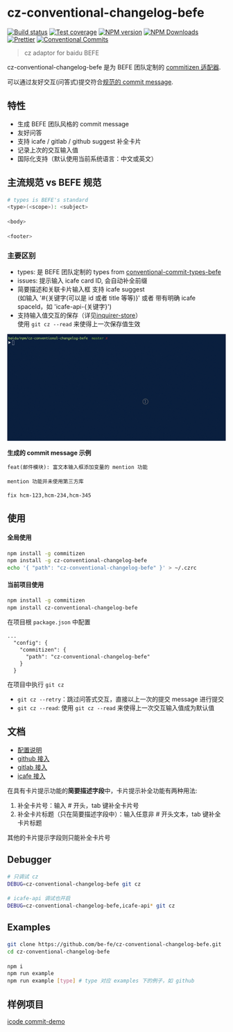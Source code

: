 # cz-conventional-changelog-befe

[![Build status](https://img.shields.io/travis/be-fe/cz-conventional-changelog-befe/master.svg?style=flat-square)](https://travis-ci.org/be-fe/cz-conventional-changelog-befe)
[![Test coverage](https://img.shields.io/codecov/c/github/be-fe/cz-conventional-changelog-befe.svg?style=flat-square)](https://codecov.io/github/be-fe/cz-conventional-changelog-befe?branch=master)
[![NPM version](https://img.shields.io/npm/v/cz-conventional-changelog-befe.svg?style=flat-square)](https://www.npmjs.com/package/cz-conventional-changelog-befe)
[![NPM Downloads](https://img.shields.io/npm/dm/cz-conventional-changelog-befe.svg?style=flat-square&maxAge=43200)](https://www.npmjs.com/package/cz-conventional-changelog-befe)
[![Prettier](https://img.shields.io/badge/code_style-prettier-ff69b4.svg?style=flat-square)](https://prettier.io/)
[![Conventional Commits](https://img.shields.io/badge/Conventional%20Commits-1.0.0-yellow.svg?style=flat-square)](https://conventionalcommits.org)

> cz adaptor for baidu BEFE

cz-conventional-changelog-befe 是为 BEFE 团队定制的 [commitizen 适配器](https://github.com/commitizen/cz-cli#adapters).

可以通过友好交互(问答式)提交符合[规范的 commit message](https://www.conventionalcommits.org/).

<!-- toc -->

## 特性

- 生成 BEFE 团队风格的 commit message
- 友好问答
- 支持 icafe / gitlab / github suggest 补全卡片
- 记录上次的交互输入值
- 国际化支持（默认使用当前系统语言：中文或英文）

## 主流规范 vs BEFE 规范

```bash
# types is BEFE's standard
<type>(<scope>): <subject>

<body>

<footer>
```

### 主要区别

- types: 是 BEFE 团队定制的 types from [conventional-commit-types-befe](http://gitlab.baidu.com/be-fe/conventional-commit-types-befe)
- issues: 提示输入 icafe card ID, 会自动补全前缀
- 简要描述和关联卡片输入框 支持 icafe suggest  
  (如输入 '#{关键字(可以是 id 或者 title 等等)}' 或者 带有明确 icafe spaceId，如 'icafe-api-{关键字}')
- 支持输入值交互的保存（详见[inquirer-store](https://github.com/imcuttle/inquirer-store)）  
  使用 `git cz --read` 来使得上一次保存值生效

![](./snapshot.gif)

**生成的 commit message 示例**

```text
feat(邮件模块): 富文本输入框添加变量的 mention 功能

mention 功能并未使用第三方库

fix hcm-123,hcm-234,hcm-345
```

## 使用

#### 全局使用

```bash
npm install -g commitizen
npm install -g cz-conventional-changelog-befe
echo '{ "path": "cz-conventional-changelog-befe" }' > ~/.czrc
```

#### 当前项目使用

```bash
npm install -g commitizen
npm install cz-conventional-changelog-befe
```

在项目根 `package.json` 中配置

```text
...
  "config": {
    "commitizen": {
      "path": "cz-conventional-changelog-befe"
    }
  }
```

在项目中执行 `git cz`

- `git cz --retry`：跳过问答式交互，直接以上一次的提交 message 进行提交
- `git cz --read`: 使用 `git cz --read` 来使得上一次交互输入值成为默认值

## 文档

- [配置说明](./docs/configuration.md)
- [github 接入](./docs/github-usage.md)
- [gitlab 接入](./docs/gitlab-usage.md)
- [icafe 接入](./docs/icafe-usage.md)

在具有卡片提示功能的**简要描述字段**中，卡片提示补全功能有两种用法:

1. 补全卡片号：输入 # 开头，tab 键补全卡片号
2. 补全卡片标题（只在简要描述字段中）：输入任意非 # 开头文本，tab 键补全卡片标题

其他的卡片提示字段则只能补全卡片号

## Debugger

```bash
# 只调试 cz
DEBUG=cz-conventional-changelog-befe git cz

# icafe-api 调试也开启
DEBUG=cz-conventional-changelog-befe,icafe-api* git cz
```

## Examples

```bash
git clone https://github.com/be-fe/cz-conventional-changelog-befe.git
cd cz-conventional-changelog-befe

npm i
npm run example
npm run example [type] # type 对应 examples 下的例子，如 github
```

## 样例项目

[icode commit-demo](http://icode.baidu.com/repos/baidu/personal-code/commit-demo)
